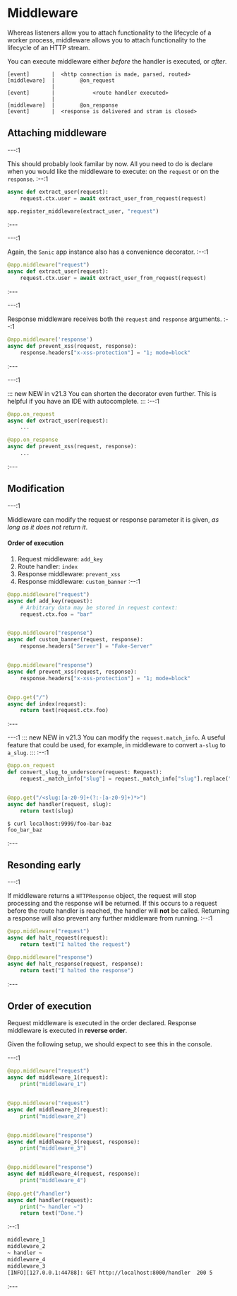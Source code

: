 # Middleware

Whereas listeners allow you to attach functionality to the lifecycle of a worker process, middleware allows you to attach functionality to the lifecycle of an HTTP stream.

You can execute middleware either _before_ the handler is executed, or _after_.

```text
[event]       |  <http connection is made, parsed, routed>
[middleware]  |        @on_request
              |
[event]       |            <route handler executed>
              |
[middleware]  |        @on_response
[event]       |  <response is delivered and stram is closed>
```

## Attaching middleware

---:1

This should probably look familar by now. All you need to do is declare when you would like the middleware to execute: on the `request` or on the `response`.
:--:1
```python
async def extract_user(request):
    request.ctx.user = await extract_user_from_request(request)

app.register_middleware(extract_user, "request")
```
:---

---:1

Again, the `Sanic` app instance also has a convenience decorator.
:--:1
```python
@app.middleware("request")
async def extract_user(request):
    request.ctx.user = await extract_user_from_request(request)
```
:---

---:1

Response middleware receives both the `request` and `response` arguments.
:--:1
```python
@app.middleware('response')
async def prevent_xss(request, response):
    response.headers["x-xss-protection"] = "1; mode=block"
```
:---

---:1

::: new NEW in v21.3
You can shorten the decorator even further. This is helpful if you have an IDE with autocomplete.
:::
:--:1
```python
@app.on_request
async def extract_user(request):
    ...

@app.on_response
async def prevent_xss(request, response):
    ...
```
:---

## Modification

---:1

Middleware can modify the request or response parameter it is given, _as long as it does not return it_.

#### Order of execution

1. Request middleware: `add_key`
2. Route handler: `index`
3. Response middleware: `prevent_xss`
4. Response middleware: `custom_banner`
:--:1
```python
@app.middleware("request")
async def add_key(request):
    # Arbitrary data may be stored in request context:
    request.ctx.foo = "bar"


@app.middleware("response")
async def custom_banner(request, response):
    response.headers["Server"] = "Fake-Server"


@app.middleware("response")
async def prevent_xss(request, response):
    response.headers["x-xss-protection"] = "1; mode=block"


@app.get("/")
async def index(request):
    return text(request.ctx.foo)

```
:---


---:1
::: new NEW in v21.3
You can modify the `request.match_info`. A useful feature that could be used, for example, in middleware to convert `a-slug` to `a_slug`.
:::
:--:1
```python
@app.on_request
def convert_slug_to_underscore(request: Request):
    request._match_info["slug"] = request._match_info["slug"].replace("-", "_")


@app.get("/<slug:[a-z0-9]+(?:-[a-z0-9]+)*>")
async def handler(request, slug):
    return text(slug)
```
```
$ curl localhost:9999/foo-bar-baz
foo_bar_baz
```
:---
## Resonding early

---:1

If middleware returns a `HTTPResponse` object, the request will stop processing and the response will be returned. If this occurs to a request before the route handler is reached, the handler will **not** be called. Returning a response will also prevent any further middleware from running.
:--:1
```python
@app.middleware("request")
async def halt_request(request):
    return text("I halted the request")

@app.middleware("response")
async def halt_response(request, response):
    return text("I halted the response")
```
:---

## Order of execution

Request middleware is executed in the order declared. Response middleware is executed in **reverse order**.

Given the following setup, we should expect to see this in the console.

---:1

```python
@app.middleware("request")
async def middleware_1(request):
    print("middleware_1")


@app.middleware("request")
async def middleware_2(request):
    print("middleware_2")


@app.middleware("response")
async def middleware_3(request, response):
    print("middleware_3")


@app.middleware("response")
async def middleware_4(request, response):
    print("middleware_4")
    
@app.get("/handler")
async def handler(request):
    print("~ handler ~")
    return text("Done.")
```
:--:1
```bash
middleware_1
middleware_2
~ handler ~
middleware_4
middleware_3
[INFO][127.0.0.1:44788]: GET http://localhost:8000/handler  200 5
```
:---
